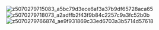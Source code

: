 ![z5070279715083_a5bc79d3ece6af3a37b9df65728aca65](https://github.com/dung-1/TabAndViewPaper/assets/102821755/86821964-2fb0-48f9-8144-894494004a75)
![z5070279718073_a2adffb2f43f9b84c2257c9a3fc52b0b](https://github.com/dung-1/TabAndViewPaper/assets/102821755/66dc2c27-5440-42cc-8222-fa21c6938903)
![z5070279766874_ae9f931869c33ed6703a3b5714d57618](https://github.com/dung-1/TabAndViewPaper/assets/102821755/69182aaa-cd63-4915-99a2-f122e56c3ba7)
